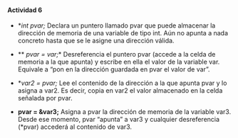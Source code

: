 #### Actividad 6

* **int *pvar;**
  Declara un puntero llamado pvar que puede almacenar la dirección de memoria de una variable de tipo int. Aún no apunta a nada concreto hasta que se le asigne una dirección válida.

* ** *pvar = var;**
  Desreferencia el puntero pvar (accede a la celda de memoria a la que apunta) y escribe en ella el valor de la variable var. Equivale a “pon en la dirección guardada en pvar el valor de var”.

* **var2 = *pvar;**
  Lee el contenido de la dirección a la que apunta pvar y lo asigna a var2. Es decir, copia en var2 el valor almacenado en la celda señalada por pvar.

* **pvar = &var3;**
  Asigna a pvar la dirección de memoria de la variable var3. Desde ese momento, pvar “apunta” a var3 y cualquier desreferencia (*pvar) accederá al contenido de var3.
